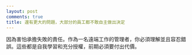 ```yaml
---
layout: post
comments: true
title: 還有更大的問題，大部分的員工都不敢自主做出決定
---
```




因為害怕承擔失敗的責任。作為一名遠端工作的管理者，你必須理解並且容忍錯誤。這些都是自我學習和充分授權，前期必須要付出代價。

